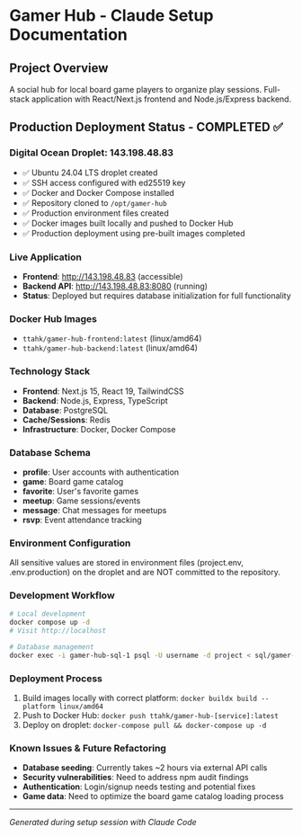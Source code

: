 # Gamer Hub - Claude Setup Documentation

## Project Overview
A social hub for local board game players to organize play sessions. Full-stack application with React/Next.js frontend and Node.js/Express backend.

## Production Deployment Status - COMPLETED ✅

### Digital Ocean Droplet: 143.198.48.83
- ✅ Ubuntu 24.04 LTS droplet created
- ✅ SSH access configured with ed25519 key  
- ✅ Docker and Docker Compose installed
- ✅ Repository cloned to `/opt/gamer-hub`
- ✅ Production environment files created
- ✅ Docker images built locally and pushed to Docker Hub
- ✅ Production deployment using pre-built images completed

### Live Application
- **Frontend**: http://143.198.48.83 (accessible)
- **Backend API**: http://143.198.48.83:8080 (running)
- **Status**: Deployed but requires database initialization for full functionality

### Docker Hub Images
- `ttahk/gamer-hub-frontend:latest` (linux/amd64)
- `ttahk/gamer-hub-backend:latest` (linux/amd64)

### Technology Stack
- **Frontend**: Next.js 15, React 19, TailwindCSS
- **Backend**: Node.js, Express, TypeScript
- **Database**: PostgreSQL
- **Cache/Sessions**: Redis
- **Infrastructure**: Docker, Docker Compose

### Database Schema
- **profile**: User accounts with authentication
- **game**: Board game catalog 
- **favorite**: User's favorite games
- **meetup**: Game sessions/events
- **message**: Chat messages for meetups
- **rsvp**: Event attendance tracking

### Environment Configuration
All sensitive values are stored in environment files (project.env, .env.production) on the droplet and are NOT committed to the repository.

### Development Workflow
```bash
# Local development
docker compose up -d
# Visit http://localhost

# Database management
docker exec -i gamer-hub-sql-1 psql -U username -d project < sql/gamer-hub.sql
```

### Deployment Process
1. Build images locally with correct platform: `docker buildx build --platform linux/amd64`
2. Push to Docker Hub: `docker push ttahk/gamer-hub-[service]:latest`
3. Deploy on droplet: `docker-compose pull && docker-compose up -d`

### Known Issues & Future Refactoring
- **Database seeding**: Currently takes ~2 hours via external API calls
- **Security vulnerabilities**: Need to address npm audit findings
- **Authentication**: Login/signup needs testing and potential fixes
- **Game data**: Need to optimize the board game catalog loading process

---
*Generated during setup session with Claude Code*